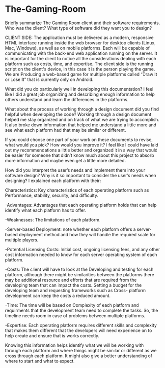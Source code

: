 # The-Gaming-Room
Briefly summarize The Gaming Room client and their software requirements. Who was the client? What type of software did they want you to design? 

CLIENT SIDE: 
The application must be delivered as a modern, responsive HTML interface running inside the web browser for desktop clients (Linux, Mac, Windows), as well as on mobile platforms. Each will be capable of communicating with the back-end web application running on the server. It is important for the client to notice all the considerations dealing with each platform such as costs, time, and expertise. The client side is the running script on the client's device, in this case it is the person playing the game. We are Producing a web-based game for multiple platforms called “Draw It or Lose It” that is currently only on Android. 

What did you do particularly well in developing this documentation? 
I feel like I did a great job organizing and describing enough information to help others understand and learn the differences in the platforms. 

What about the process of working through a design document did you find helpful when developing the code? 
Working through a design document helped me stay organized and on track of what we are trying to accomplish. It also broke down information that helped me understand a little more and see what each platform had that may be similar or different. 

If you could choose one part of your work on these documents to revise, what would you pick? How would you improve it? 
I feel like I could have laid out my recommendations a little better and organized it in a way that would be easier for someone that didn’t know much about this project to absorb more information and maybe even get a little more detailed. 

How did you interpret the user’s needs and implement them into your software design? Why is it so important to consider the user’s needs when designing? 
I explained each platform with their: 

Characteristics: Key characteristics of each operating platform such as Performance, stability, security, and difficulty. 

-Advantages: Advantages that each operating platform holds that can help identify what each platform has to offer. 

-Weaknesses: The limitations of each platform. 

-Server-based Deployment: note whether each platform offers a server-based deployment method and how they will handle the required scale for multiple players. 

-Potential Licensing Costs: Initial cost, ongoing licensing fees, and any other cost information needed to know for each server operating system of each platform.  

-Costs: The client will have to look at the Developing and testing for each platform, although there might be similarities between the platforms there may be additional resource and efforts that are required from the developing team that can impact the costs. Setting a budget for the developing team and requesting frameworks such as Cross- platform development can keep the costs a reduced amount.

-Time: The time will be based on Complexity of each platform and requirments that the development team need to complete the tasks. So, the timeline needs room in case of problems between multiple platforms. 

-Expertise: Each operating platform requires different skills and complexity that makes them different that the developers will need experience on to help create and ensure that is works correctly. 

Knowing this information helps identify what we will be working with through each platform and where things might be similar or different as we cross through each platform. It might also give a better understanding of where to start and what to expect. 
